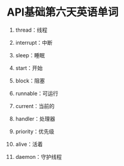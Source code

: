# API基础第六天英语单词

1. thread：线程

2. interrupt：中断

3. sleep：睡眠

4. start：开始

5. block：阻塞

6. runnable：可运行

7. current：当前的

8. handler：处理器

9. priority：优先级

10. alive：活着

11. daemon：守护线程

    